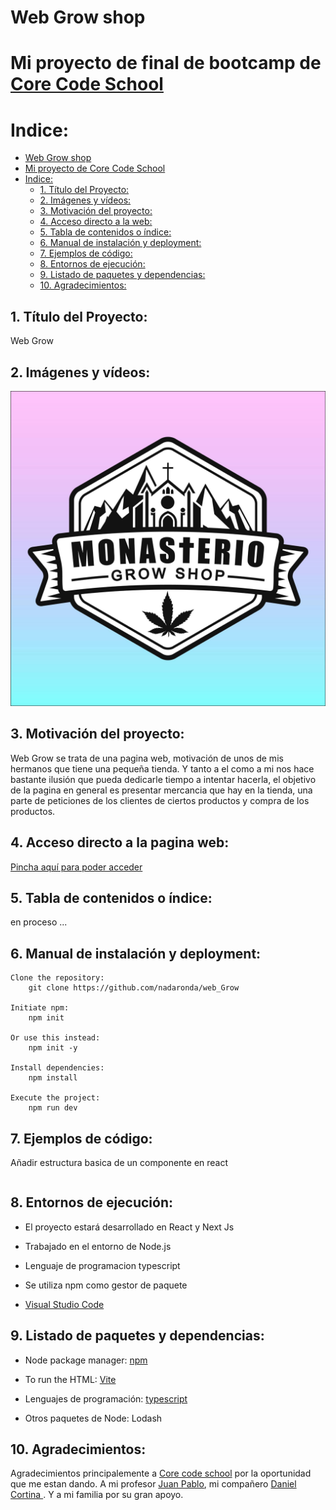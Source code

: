# Web Grow shop

# Mi proyecto de final de bootcamp de [Core Code School](https://www.corecode.school/)

# Indice:

-   [Web Grow shop](#Web-Grow-shop)
-   [Mi proyecto de Core Code School](#mi-proyecto-de-core-code-school)
-   [Indice:](#indice)
    -   [1. Título del Proyecto:](#1-título-del-juego)
    -   [2. Imágenes y vídeos:](#2-imágenes-y-vídeos)
    -   [3. Motivación del proyecto:](#3-motivación-del-proyecto)
    -   [4. Acceso directo a la web:](#4-acceso-directo-al-juego)
    -   [5. Tabla de contenidos o índice:](#5-tabla-de-contenidos-o-índice)
    -   [6. Manual de instalación y deployment:](#6-manual-de-instalación-y-deployment)
    -   [7. Ejemplos de código:](#7-ejemplos-de-código)
    -   [8. Entornos de ejecución:](#8-entornos-de-ejecución)
    -   [9. Listado de paquetes y dependencias:](#9-listado-de-paquetes-y-dependencias)
    -   [10. Agradecimientos:](#10-agradecimientos)

## 1. Título del Proyecto:

Web Grow 

## 2. Imágenes y vídeos:

![El MoNaStErIo](./img/monasterio.jpg)

## 3. Motivación del proyecto:

Web Grow se trata de una pagina web, motivación de unos de mis hermanos que tiene una pequeña tienda. Y tanto a el como a mi nos hace bastante ilusión que pueda dedicarle tiempo a intentar hacerla, el objetivo de la pagina en general es presentar mercancia que hay en la tienda, una parte de peticiones de los clientes de ciertos productos y compra de los productos.

## 4. Acceso directo a la pagina web:

[Pincha aquí para poder acceder](nadaronda.github.io/web_Grow)

## 5. Tabla de contenidos o índice:

en proceso ...

## 6. Manual de instalación y deployment:

```
Clone the repository:
    git clone https://github.com/nadaronda/web_Grow

Initiate npm:
    npm init

Or use this instead:
    npm init -y

Install dependencies:
    npm install

Execute the project:
    npm run dev

```

## 7. Ejemplos de código:

Añadir estructura basica de un componente en react

```ts

```



## 8. Entornos de ejecución:

-   El proyecto estará desarrollado en React y Next Js
-   Trabajado en el entorno de Node.js
-   Lenguaje de programacion typescript
-   Se utiliza npm como gestor de paquete

-   [Visual Studio Code](https://code.visualstudio.com/Download)

## 9. Listado de paquetes y dependencias:

-   Node package manager: [npm](https://www.npmjs.com/)
-   To run the HTML: [Vite](https://vitejs.dev/)

-   Lenguajes de programación: [typescript](https://www.npmjs.com/package/typescript)
-   Otros paquetes de Node: Lodash


## 10. Agradecimientos:

Agradecimientos principalemente a [Core code school](https://github.com/core-school) por la oportunidad que me estan dando. A mi profesor [Juan Pablo](https://github.com/Systrent), mi compañero [Daniel Cortina ](https://github.com/DanielCG55). Y a mi familia por su gran apoyo.